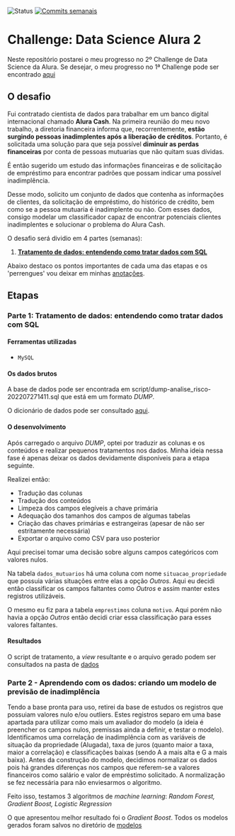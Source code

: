 ![Status](https://img.shields.io/badge/status-Em%20desenvolvimento-green?style=plastic)
[![Commits semanais](https://img.shields.io/github/commit-activity/w/exata0mente/alura_cash?style=plastic)](https://github.com/exata0mente/alura_cash/pulse)


# Challenge: Data Science Alura 2

Neste repositório postarei o meu progresso no 2º Challenge de Data Science da Alura. Se desejar, o meu progresso no 1ª Challenge pode ser encontrado [aqui](https://github.com/exata0mente/alura-voz)

## O desafio

Fui contratado cientista de dados para trabalhar em um banco digital internacional chamado **Alura Cash**. Na primeira reunião do meu novo trabalho, a diretoria financeira informa que, recorrentemente, **estão surgindo pessoas inadimplentes após a liberação de créditos**. Portanto, é solicitada uma solução para que seja possível **diminuir as perdas financeiras** por conta de pessoas mutuarias que não quitam suas dívidas.

É então sugerido um estudo das informações financeiras e de solicitação de empréstimo para encontrar padrões que possam indicar uma possível inadimplência.

Desse modo, solicito um conjunto de dados que contenha as informações de clientes, da solicitação de empréstimo, do histórico de crédito, bem como se a pessoa mutuaria é inadimplente ou não. Com esses dados, consigo modelar um classificador capaz de encontrar potenciais clientes inadimplentes e solucionar o problema do Alura Cash.

O desafio será dividio em 4 partes (semanas):
1. [**Tratamento de dados: entendendo como tratar dados com SQL**](#parte-1-tratamento-de-dados-entendendo-como-tratar-dados-com-SQL)

Abaixo destaco os pontos importantes de cada uma das etapas e os 'perrengues' vou deixar em minhas [anotações](ANOTACOES.md).

## Etapas

### Parte 1: Tratamento de dados: entendendo como tratar dados com SQL

#### Ferramentas utilizadas

- `MySQL`

#### Os dados brutos

A base de dados pode ser encontrada em script/dump-analise_risco-202207271411.sql que está em um formato _DUMP_. 

O dicionário de dados pode ser consultado [aqui](https://github.com/Mirlaa/Challenge-Data-Science-1ed/blob/main/Dados/README.md).

#### O desenvolvimento

Após carregado o arquivo _DUMP_, optei por traduzir as colunas e os conteúdos e realizar pequenos tratamentos nos dados. Minha ideia nessa fase é apenas deixar os dados devidamente disponíveis para a etapa seguinte.

Realizei então:
- Tradução das colunas
- Tradução dos conteúdos
- Limpeza dos campos elegíveis a chave primária
- Adequação dos tamanhos dos campos de algumas tabelas
- Criação das chaves primárias e estrangeiras (apesar de não ser estritamente necessária)
- Exportar o arquivo como CSV para uso posterior

Aqui precisei tomar uma decisão sobre alguns campos categóricos com valores nulos.

Na tabela `dados_mutuarios` há uma coluna com nome `situacao_propriedade` que possuia várias situações entre elas a opção _Outros_. Aqui eu decidi então classificar os campos faltantes como _Outros_ e assim manter estes registros utilizáveis.

O mesmo eu fiz para a tabela `emprestimos` coluna `motivo`. Aqui porém não havia a opção _Outros_ então decidi criar essa classificação para esses valores faltantes.

#### Resultados

O script de tratamento, a _view_ resultante e o arquivo gerado podem ser consultados na pasta de [dados](dados/)

### Parte 2 - Aprendendo com os dados: criando um modelo de previsão de inadimplência

Tendo a base pronta para uso, retirei da base de estudos os registros que possuiam valores nulo e/ou outliers. Estes registros separo em uma base apartada para utilizar como mais um avaliador do modelo (a ideia é preencher os campos nulos, premissas ainda a definir, e testar o modelo). 
Identificamos uma correlação de inadimplência com as variáveis de situação da propriedade (Alugada), taxa de juros (quanto maior a taxa, maior a correlação) e classificações baixas (sendo A a mais alta e G a mais baixa).
Antes da construção do modelo, decidimos normalizar os dados pois há grandes diferenças nos campos que referem-se a valores financeiros como salário e valor de empréstimo solicitado. A normalização se fez necessária para não enviesarmos o algoritmo.

Feito isso, testamos 3 algoritmos de *machine learning*: *Random Forest, Gradient Boost, Logistic Regression*

O que apresentou melhor resultado foi o *Gradient Boost*. Todos os modelos gerados foram salvos no diretório de [modelos](modelos/)



